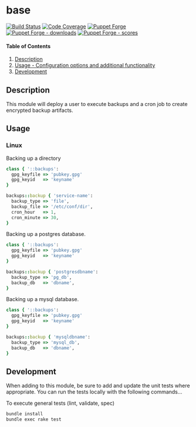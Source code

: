 # base

[![Build Status](https://travis-ci.org/dmcanally/denver-backups.svg?branch=master)](https://travis-ci.org/dmcanally/denver-backups)
[![Code Coverage](https://coveralls.io/repos/github/dmcanally/denver-backups/badge.svg?branch=master)](https://coveralls.io/github/dmcanally/denver-backups)
[![Puppet Forge](https://img.shields.io/puppetforge/v/denver/backups.svg)](https://forge.puppetlabs.com/denver/backups)
[![Puppet Forge - downloads](https://img.shields.io/puppetforge/dt/denver/backups.svg)](https://forge.puppetlabs.com/denver/backups)
[![Puppet Forge - scores](https://img.shields.io/puppetforge/f/denver/backups.svg)](https://forge.puppetlabs.com/denver/backups)

#### Table of Contents

1. [Description](#description)
1. [Usage - Configuration options and additional functionality](#usage)
1. [Development](#development)

## Description

This module will deploy a user to execute backups and a cron job to create encrypted backup artifacts.

## Usage

### Linux 
Backing up a directory
```ruby
class { '::backups':
  gpg_keyfile => 'pubkey.gpg'
  gpg_keyid   => 'keyname'
}

backups::backup { 'service-name':
  backup_type => 'file',
  backup_file => '/etc/conf/dir', 
  cron_hour   => 1,
  cron_minute => 30,
}
```

Backing up a postgres database.
```ruby
class { '::backups':
  gpg_keyfile => 'pubkey.gpg'
  gpg_keyid   => 'keyname'
}

backups::backup { 'postgresdbname':
  backup_type => 'pg_db',
  backup_db   => 'dbname',
}
```

Backing up a mysql database.
```ruby
class { '::backups':
  gpg_keyfile => 'pubkey.gpg'
  gpg_keyid   => 'keyname'
}

backups::backup { 'mysqldbname':
  backup_type => 'mysql_db',
  backup_db   => 'dbname',
}
```

## Development

When adding to this module, be sure to add and update the unit tests where appropriate. You can run the tests locally with the following commands...

To execute general tests (lint, validate, spec)
```bash
bundle install
bundle exec rake test
```
